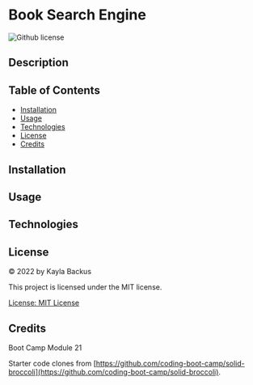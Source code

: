 # Book Search Engine
![Github license](https://img.shields.io/badge/license-MIT-blue.svg)

## Description


## Table of Contents
- [Installation](#installation)
- [Usage](#usage)
- [Technologies](#technologies)
- [License](#license)
- [Credits](#credits)

## Installation


## Usage


## Technologies


## License
&copy; 2022 by Kayla Backus

This project is licensed under the MIT license.

[License: MIT License](https://opensource.org/licenses/MIT)

## Credits
Boot Camp Module 21

Starter code clones from [https://github.com/coding-boot-camp/solid-broccoli](https://github.com/coding-boot-camp/solid-broccoli).